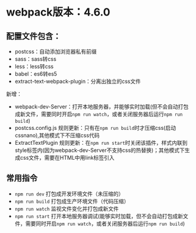 # webpack版本：4.6.0

## 配置文件包含：
- postcss：自动添加浏览器私有前缀
- sass：sass转css
- less：less转css
- babel：es6转es5
- extract-text-webpack-plugin：分离出独立的css文件

新增：
- webpack-dev-Server：打开本地服务器，并能够实时加载(但不会自动打包成新文件，需要同时开启`npm run watch`，或者关闭服务器后运行`npm run build`)
- postcss.config.js 规则更新：只有在`npm run build`时才压缩css(启动cssnano),其他模式下不压缩css代码
- ExtractTextPlugin 规则更新：在`npm run start`时关闭该插件，样式内联到style标签内(因为webpack-dev-Server不支持css的热替换)；其他模式下生成css文件，需要在HTML中用link标签引入

## 常用指令
- `npm run dev` 打包成开发环境文件（未压缩的）
- `npm run build` 打包成生产环境文件（代码压缩）
- `npm run watch` 监视文件变化并打包成新文件
- `npm run start` 打开本地服务器调试(能够实时加载，但不会自动打包成新文件，需要同时开启`npm run watch`，或者关闭服务器后运行`npm run build`)